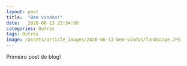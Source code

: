 ```yaml
---
layout: post
title:  "Bem vindos!"
date:   2020-06-13 23:34:00
categories: Outros
tags: Outros
image: /assets/article_images/2020-06-13-bem-vindos/landscape.JPG
---
```


Primeiro post do blog!